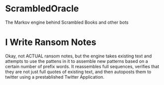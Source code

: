 # ScrambledOracle
The Markov engine behind Scrambled Books and other bots

#  I Write Ransom Notes 
Okay, not ACTUAL ransom notes, but the engine takes existing text and attempts to use the pattens in it to assemble new patterns 
based on a certain number of prefix words.  It reassembles full sequences, verifies that they are not just full quotes of existing 
text, and then autoposts them to twitter using a prestablished Twitter Application.



